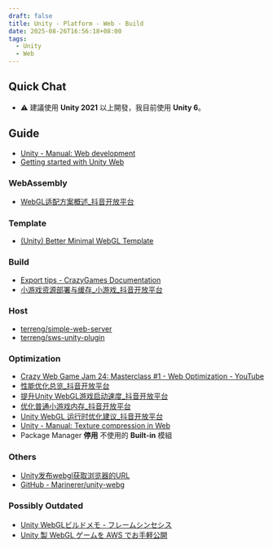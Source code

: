 ```yaml
---
draft: false
title: Unity - Platform - Web - Build
date: 2025-08-26T16:56:18+08:00
tags:
  - Unity
  - Web
---
```


## Quick Chat

- ⚠️ 建議使用 **Unity 2021** 以上開發，我目前使用 **Unity 6**。

## Guide
- [Unity - Manual: Web development](https://docs.unity3d.com/6000.2/Documentation/Manual/webgl-develop.html)
- [Getting started with Unity Web](https://learn.unity.com/tutorial/getting-started-with-unity-web)

### WebAssembly 

- [WebGL适配方案概述\_抖音开放平台](https://developer.open-douyin.com/docs/resource/zh-CN/mini-game/develop/guide/game-engine/rd-to-SCgame/open-capacity/overview-and-compatibility/sc_webgl_overview)

### Template

- [(Unity) Better Minimal WebGL Template](https://seansleblanc.itch.io/better-minimal-webgl-template)

### Build

- [Export tips - CrazyGames Documentation](https://docs.crazygames.com/resources/export-tips/)
- [小游戏资源部署与缓存\_小游戏\_抖音开放平台](https://developer.open-douyin.com/docs/resource/zh-CN/mini-game/develop/guide/game-engine/rd-to-SCgame/open-capacity/changelog-and-resource/sc_webgl_resource)

### Host

- [terreng/simple-web-server](https://github.com/terreng/simple-web-server)
- [terreng/sws-unity-plugin](https://github.com/terreng/sws-unity-plugin)

### Optimization 

- [Crazy Web Game Jam 24: Masterclass #1 - Web Optimization - YouTube](https://www.youtube.com/live/DlnS53TYJO8)
- [性能优化总览\_抖音开放平台](https://developer.open-douyin.com/docs/resource/zh-CN/mini-game/develop/guide/game-engine/rd-to-SCgame/open-capacity/performance-optimization/sc_webgl_performance_optimization)
- [提升Unity WebGL游戏启动速度\_抖音开放平台](https://developer.open-douyin.com/docs/resource/zh-CN/mini-game/develop/guide/performance-optimization/startup-performance/sc_webgl_start_speed)
- [优化普通小游戏内存\_抖音开放平台](https://developer.open-douyin.com/docs/resource/zh-CN/mini-game/develop/guide/performance-optimization/runtime-performance/optimize-game-memory)
- [Unity WebGL 运行时优化建议\_抖音开放平台](https://developer.open-douyin.com/docs/resource/zh-CN/mini-game/develop/guide/performance-optimization/runtime-performance/sc_webgl_runtime_optimization)
- [Unity - Manual: Texture compression in Web](https://docs.unity3d.com/6000.2/Documentation/Manual/webgl-texture-compression.html)
- Package Manager **停用** 不使用的 **Built-in** 模組

### Others
- [Unity发布webgl获取浏览器的URL](https://blog.csdn.net/GoodCooking/article/details/136307133)
- [GitHub - Marinerer/unity-webg](https://github.com/Marinerer/unity-webgl)

### Possibly Outdated
- [Unity WebGLビルドメモ - フレームシンセシス](https://tech.framesynthesis.co.jp/unity/webgl/)
- [Unity 製 WebGL ゲームを AWS でお手軽公開](https://zenn.dev/happy_elements/articles/hekk_ac_20231215)

